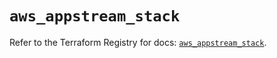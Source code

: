 # `aws_appstream_stack`

Refer to the Terraform Registry for docs: [`aws_appstream_stack`](https://registry.terraform.io/providers/hashicorp/aws/5.40.0/docs/resources/appstream_stack).

